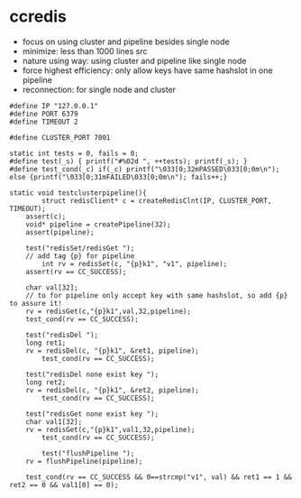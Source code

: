 
# ccredis
- focus on using cluster and pipeline besides single node
- minimize: less than 1000 lines src
- nature using way: using cluster and pipeline like single node
- force highest efficiency: only allow keys have same hashslot in one pipeline
- reconnection: for single node and cluster
```
#define IP "127.0.0.1"
#define PORT 6379
#define TIMEOUT 2

#define CLUSTER_PORT 7001

static int tests = 0, fails = 0;
#define test(_s) { printf("#%02d ", ++tests); printf(_s); }
#define test_cond(_c) if(_c) printf("\033[0;32mPASSED\033[0;0m\n"); else {printf("\033[0;31mFAILED\033[0;0m\n"); fails++;}

static void testclusterpipeline(){
        struct redisClient* c = createRedisClnt(IP, CLUSTER_PORT, TIMEOUT);
	assert(c);
	void* pipeline = createPipeline(32);
	assert(pipeline);

	test("redisSet/redisGet ");
	// add tag {p} for pipeline
        int rv = redisSet(c, "{p}k1", "v1", pipeline);
	assert(rv == CC_SUCCESS);

	char val[32];
	// to for pipeline only accept key with same hashslot, so add {p} to assure it!
	rv = redisGet(c,"{p}k1",val,32,pipeline);
	test_cond(rv == CC_SUCCESS);

	test("redisDel ");
	long ret1;
	rv = redisDel(c, "{p}k1", &ret1, pipeline);
        test_cond(rv == CC_SUCCESS);

	test("redisDel none exist key ");
	long ret2;
	rv = redisDel(c, "{p}k1", &ret2, pipeline);
        test_cond(rv == CC_SUCCESS);

	test("redisGet none exist key ");
	char val1[32];
	rv = redisGet(c,"{p}k1",val1,32,pipeline);
        test_cond(rv == CC_SUCCESS);
  
        test("flushPipeline ");
	rv = flushPipeline(pipeline);
	
	test_cond(rv == CC_SUCCESS && 0==strcmp("v1", val) && ret1 == 1 && ret2 == 0 && val1[0] == 0);
``` 
  
